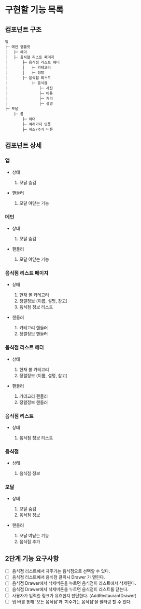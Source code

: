 # 구현할 기능 목록

## 컴포넌트 구조

```
앱
├─ 메인 템플릿
│   ├─ 헤더
│   ├─ 음식점 리스트 페이지
│       ├─ 음식점 리스트 헤더
│       │   ├─ 카테고리
│       │   ├─ 정렬
│       ├─ 음식점 리스트
│           ├─ 음식점
│               ├─ 사진
│               ├─ 이름
│               ├─ 거리
│               ├─ 설명
├─ 모달
    ├─ 폼
        ├─ 헤더
        ├─ 여러가지 인풋
        ├─ 취소/추가 버튼
```

## 컴포넌트 상세

### 앱

- 상태

  1. 모달 숨김

- 핸들러

  1. 모달 여닫는 기능

### 메인

- 상태

  1. 모달 숨김

- 핸들러

  1. 모달 여닫는 기능

### 음식점 리스트 페이지

- 상태

  1. 현재 볼 카테고리
  2. 정렬정보 (이름, 설명, 참고)
  3. 음식점 정보 리스트

- 핸들러

  1. 카테고리 핸들러
  2. 정렬정보 핸들러

### 음식점 리스트 헤더

- 상태

  1. 현재 볼 카테고리
  2. 정렬정보 (이름, 설명, 참고)

- 핸들러

  1. 카테고리 핸들러
  2. 정렬정보 핸들러

### 음식점 리스트

- 상태

  1. 음식점 정보 리스트

### 음식점

- 상태

  1. 음식점 정보

### 모달

- 상태

  1. 모달 숨김
  2. 음식점 정보

- 핸들러

  1. 모달 여닫는 기능
  2. 음식점 추가

## 2단계 기능 요구사항

- [ ] 음식점 리스트에서 자주가는 음식점으로 선택할 수 있다.
- [ ] 음식점 리스트에서 음식점 클릭시 Drawer 가 열린다.
- [ ] 음식점 Drawer에서 삭제버튼을 누르면 음식점이 리스트에서 삭제된다.
- [ ] 음식점 Drawer에서 삭제버튼을 누르면 음식점이 리스트를 닫는다.
- [ ] 사용자가 입력한 링크가 유효한지 판단한다. (AddRestaurantDrawer)
- [ ] 탭 바를 통해 '모든 음식점'과 '지주가는 음식점'을 필터링 할 수 있다.
